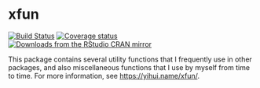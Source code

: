 # xfun

[![Build Status](https://travis-ci.org/yihui/xfun.svg)](https://travis-ci.org/yihui/xfun)
[![Coverage status](https://codecov.io/gh/yihui/xfun/branch/master/graph/badge.svg)](https://codecov.io/github/yihui/xfun?branch=master)
[![Downloads from the RStudio CRAN mirror](https://cranlogs.r-pkg.org/badges/grand-total/xfun)](https://cran.r-project.org/package=xfun)

This package contains several utility functions that I frequently use in other packages, and also miscellaneous functions that I use by myself from time to time. For more information, see https://yihui.name/xfun/.
